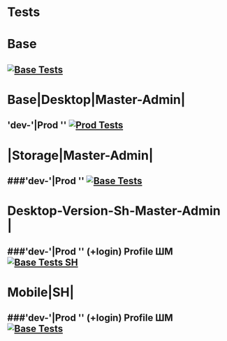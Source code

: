 # Tests
# Base
[![Base Tests](https://github.com/eboko1/test/actions/workflows/main.yml/badge.svg)](https://github.com/eboko1/test/actions/workflows/main.yml)
-------------------------------------------------------------------------

# Base|Desktop|Master-Admin| 

'dev-'|Prod ''  [![Prod Tests](https://github.com/eboko1/Prod-Desktop-Version-Master-Admin/actions/workflows/main.yaml/badge.svg)](https://github.com/eboko1/Prod-Desktop-Version-Master-Admin/actions/workflows/main.yaml)
-------------------------------------------------------------------------
# |Storage|Master-Admin| 
###'dev-'|Prod ''
[![Base Tests](https://github.com/eboko1/Dev-Storage-Master-Admin/actions/workflows/main.yml/badge.svg)](https://github.com/eboko1/Dev-Storage-Master-Admin/actions/workflows/main.yml)
-------------------------------------------------------------------------
# Desktop-Version-Sh-Master-Admin |
###'dev-'|Prod '' (+login) Profile ШМ
[![Base Tests SH](https://github.com/eboko1/Dev-Desktop-Version-Sh-Master-Admin/actions/workflows/main.yml/badge.svg)](https://github.com/eboko1/Dev-Desktop-Version-Sh-Master-Admin/actions/workflows/main.yml)
-------------------------------------------------------------------------
# Mobile|SH| 
###'dev-'|Prod '' (+login) Profile ШМ
[![Base Tests](https://github.com/eboko1/Dev-Mobile-Version-Sh-Master-Admin/actions/workflows/main.yml/badge.svg)](https://github.com/eboko1/Dev-Mobile-Version-Sh-Master-Admin/actions/workflows/main.yml)
-------------------------------------------------------------------------
